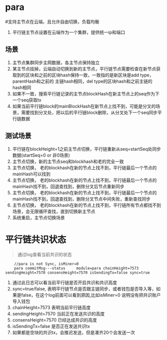 # para 

#支持主节点在云端，且允许自由切换，负载均衡
 1. 平行链主节点设置在云端作为一个集群，提供统一ip和端口
 
## 场景
 1. 主节点集群同步主网数据，各主节点保持独立
 1. 某主节点挂掉，云端自动切换到新的主节点，平行链节点需要检查在新节点获取到的区块和之前的区块hash保持一致，一致指的是新区块是add type，parentHash和之前的
    主链hash相同，del type的区块hash和之前主链的hash相同
 1. 如果不一致，搜索平行链记录的主节点blockHash在新主节点上的seq作为下一个seq获取tx
 1. 如果当前平行链block的mainBlockHash在新节点上找不到，可能是分叉的场景，需要找到分叉处，把以后的平行链block删除，从分叉处下一个seq同步平行链数据

## 测试场景
 1. 平行链在blockHeight=1之前主节点切换，平行链重新从seq=startSeq处同步数据(startSeq=0 or 非0场景)
 1. 主节点切换，新的主节点seq和blockhash和老的完全一致
 1. 主节点切换， 老的blockhash在新的节点上找不到，平行链最后一个节点的mainHash可以找到
 1. 主节点切换， 老的blockhash在新的节点上找不到，平行链最后一个节点的mainHash找不到，回退查找到，删除分叉后节点重新同步
 1. 主节点切换， 老的blockhash在新的节点上找不到，平行链最后一个节点的mainHash找不到，回退查找到，删除分叉节点中间失败，重新查找同步 
 1. 主节点切换， 老的blockhash在新的节点上找不到，平行链所有节点都找不到场景，会无限循环查找，直到切换新主节点 
 1. 系统重启，主节点切换场景

# 平行链共识状态
>通过log查看当前共识的状态
```
    //para is not Sync, isMiner=0
    para commitMsg---status     module=para chainHeight=7573 sendingHeight=7570 consensHeight=7570 isSendingTx=false sync=true
```
1. 通过此日志可以看当前平行链是否开启共识和共识高度
1. sync=true/false, 表明平行链节点是否跟主链同步，或者钱包是否导入等，如果是false，在这个log前面可以看到原因,比如isMiner=0
   说明没有把共识账户导入钱包
1. chainHeight=7573 表明当前平行链高度
1. sendingHeight=7570 当前正在发送共识的高度
1. consensHeight=7570 已经达成共识的高度
1. isSendingTx=false 是否正在发送共识tx
1. 如果都是空块的共识tx，会推迟发送，但是凑齐20个会发送一次

   
